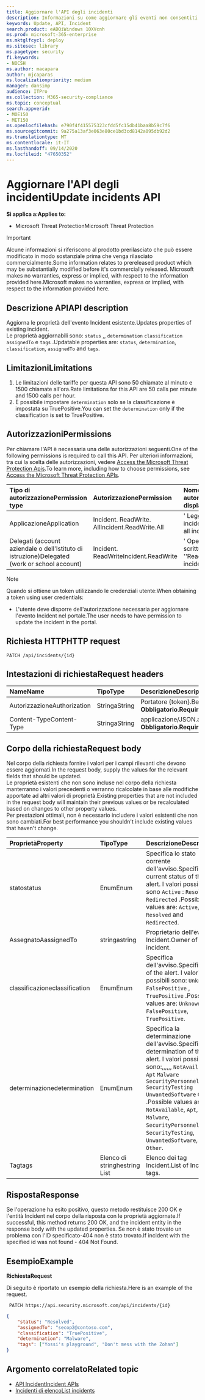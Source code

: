```yaml
---
title: Aggiornare l'API degli incidenti
description: Informazioni su come aggiornare gli eventi non consentiti tramite l'API Microsoft Threat Protection
keywords: Update, API, Incident
search.product: eADQiWindows 10XVcnh
ms.prod: microsoft-365-enterprise
ms.mktglfcycl: deploy
ms.sitesec: library
ms.pagetype: security
f1.keywords:
- NOCSH
ms.author: macapara
author: mjcaparas
ms.localizationpriority: medium
manager: dansimp
audience: ITPro
ms.collection: M365-security-compliance
ms.topic: conceptual
search.appverid:
- MOE150
- MET150
ms.openlocfilehash: e790f4f415575323cfdd5fc15db41baa8b59c7f6
ms.sourcegitcommit: 9a275a13af3e063e80ce1bd3cd8142a095db92d2
ms.translationtype: MT
ms.contentlocale: it-IT
ms.lasthandoff: 09/14/2020
ms.locfileid: "47650352"
---
```

# <a name="update-incidents-api"></a><span data-ttu-id="2c193-104">Aggiornare l'API degli incidenti</span><span class="sxs-lookup"><span data-stu-id="2c193-104">Update incidents API</span></span>

<span data-ttu-id="2c193-105">**Si applica a:**</span><span class="sxs-lookup"><span data-stu-id="2c193-105">**Applies to:**</span></span>
- <span data-ttu-id="2c193-106">Microsoft Threat Protection</span><span class="sxs-lookup"><span data-stu-id="2c193-106">Microsoft Threat Protection</span></span>

>[!IMPORTANT] 
><span data-ttu-id="2c193-107">Alcune informazioni si riferiscono al prodotto prerilasciato che può essere modificato in modo sostanziale prima che venga rilasciato commercialmente.</span><span class="sxs-lookup"><span data-stu-id="2c193-107">Some information relates to prereleased product which may be substantially modified before it's commercially released.</span></span> <span data-ttu-id="2c193-108">Microsoft makes no warranties, express or implied, with respect to the information provided here.</span><span class="sxs-lookup"><span data-stu-id="2c193-108">Microsoft makes no warranties, express or implied, with respect to the information provided here.</span></span>


## <a name="api-description"></a><span data-ttu-id="2c193-109">Descrizione API</span><span class="sxs-lookup"><span data-stu-id="2c193-109">API description</span></span>
<span data-ttu-id="2c193-110">Aggiorna le proprietà dell'evento Incident esistente.</span><span class="sxs-lookup"><span data-stu-id="2c193-110">Updates properties of existing incident.</span></span>
<br><span data-ttu-id="2c193-111">Le proprietà aggiornabili sono: ```status``` ,, ```determination``` ```classification``` ```assignedTo``` e ```tags``` .</span><span class="sxs-lookup"><span data-stu-id="2c193-111">Updatable properties are: ```status```, ```determination```, ```classification```, ```assignedTo``` and ```tags```.</span></span>


## <a name="limitations"></a><span data-ttu-id="2c193-112">Limitazioni</span><span class="sxs-lookup"><span data-stu-id="2c193-112">Limitations</span></span>
1. <span data-ttu-id="2c193-113">Le limitazioni delle tariffe per questa API sono 50 chiamate al minuto e 1500 chiamate all'ora.</span><span class="sxs-lookup"><span data-stu-id="2c193-113">Rate limitations for this API are 50 calls per minute and 1500 calls per hour.</span></span>
2. <span data-ttu-id="2c193-114">È possibile impostare ```determination``` solo se la classificazione è impostata su TruePositive.</span><span class="sxs-lookup"><span data-stu-id="2c193-114">You can set the ```determination``` only if the classification is set to TruePositive.</span></span>


## <a name="permissions"></a><span data-ttu-id="2c193-115">Autorizzazioni</span><span class="sxs-lookup"><span data-stu-id="2c193-115">Permissions</span></span>
<span data-ttu-id="2c193-116">Per chiamare l'API è necessaria una delle autorizzazioni seguenti.</span><span class="sxs-lookup"><span data-stu-id="2c193-116">One of the following permissions is required to call this API.</span></span> <span data-ttu-id="2c193-117">Per ulteriori informazioni, tra cui la scelta delle autorizzazioni, vedere [Access the Microsoft Threat Protection Apis](api-access.md).</span><span class="sxs-lookup"><span data-stu-id="2c193-117">To learn more, including how to choose permissions, see [Access the Microsoft Threat Protection APIs](api-access.md).</span></span>

<span data-ttu-id="2c193-118">Tipo di autorizzazione</span><span class="sxs-lookup"><span data-stu-id="2c193-118">Permission type</span></span> |   <span data-ttu-id="2c193-119">Autorizzazione</span><span class="sxs-lookup"><span data-stu-id="2c193-119">Permission</span></span>  |   <span data-ttu-id="2c193-120">Nome visualizzato per le autorizzazioni</span><span class="sxs-lookup"><span data-stu-id="2c193-120">Permission display name</span></span>
:---|:---|:---
<span data-ttu-id="2c193-121">Applicazione</span><span class="sxs-lookup"><span data-stu-id="2c193-121">Application</span></span> |   <span data-ttu-id="2c193-122">Incident. ReadWrite. All</span><span class="sxs-lookup"><span data-stu-id="2c193-122">Incident.ReadWrite.All</span></span> |    <span data-ttu-id="2c193-123">' Leggi e Scrivi tutti gli incidenti '</span><span class="sxs-lookup"><span data-stu-id="2c193-123">'Read and write all incidents'</span></span>
<span data-ttu-id="2c193-124">Delegati (account aziendale o dell'Istituto di istruzione)</span><span class="sxs-lookup"><span data-stu-id="2c193-124">Delegated (work or school account)</span></span> | <span data-ttu-id="2c193-125">Incident. ReadWrite</span><span class="sxs-lookup"><span data-stu-id="2c193-125">Incident.ReadWrite</span></span> | <span data-ttu-id="2c193-126">' Operazioni di lettura e scrittura degli incidenti '</span><span class="sxs-lookup"><span data-stu-id="2c193-126">'Read and write incidents'</span></span>

>[!NOTE]
> <span data-ttu-id="2c193-127">Quando si ottiene un token utilizzando le credenziali utente:</span><span class="sxs-lookup"><span data-stu-id="2c193-127">When obtaining a token using user credentials:</span></span>
>- <span data-ttu-id="2c193-128">L'utente deve disporre dell'autorizzazione necessaria per aggiornare l'evento Incident nel portale.</span><span class="sxs-lookup"><span data-stu-id="2c193-128">The user needs to have permission to update the incident in the portal.</span></span>


## <a name="http-request"></a><span data-ttu-id="2c193-129">Richiesta HTTP</span><span class="sxs-lookup"><span data-stu-id="2c193-129">HTTP request</span></span>

```
PATCH /api/incidents/{id}
```

## <a name="request-headers"></a><span data-ttu-id="2c193-130">Intestazioni di richiesta</span><span class="sxs-lookup"><span data-stu-id="2c193-130">Request headers</span></span>

<span data-ttu-id="2c193-131">Name</span><span class="sxs-lookup"><span data-stu-id="2c193-131">Name</span></span> | <span data-ttu-id="2c193-132">Tipo</span><span class="sxs-lookup"><span data-stu-id="2c193-132">Type</span></span> | <span data-ttu-id="2c193-133">Descrizione</span><span class="sxs-lookup"><span data-stu-id="2c193-133">Description</span></span>
:---|:---|:---
<span data-ttu-id="2c193-134">Autorizzazione</span><span class="sxs-lookup"><span data-stu-id="2c193-134">Authorization</span></span> | <span data-ttu-id="2c193-135">Stringa</span><span class="sxs-lookup"><span data-stu-id="2c193-135">String</span></span> | <span data-ttu-id="2c193-136">Portatore {token}.</span><span class="sxs-lookup"><span data-stu-id="2c193-136">Bearer {token}.</span></span> <span data-ttu-id="2c193-137">**Obbligatorio**.</span><span class="sxs-lookup"><span data-stu-id="2c193-137">**Required**.</span></span>
<span data-ttu-id="2c193-138">Content-Type</span><span class="sxs-lookup"><span data-stu-id="2c193-138">Content-Type</span></span> | <span data-ttu-id="2c193-139">Stringa</span><span class="sxs-lookup"><span data-stu-id="2c193-139">String</span></span> | <span data-ttu-id="2c193-140">applicazione/JSON.</span><span class="sxs-lookup"><span data-stu-id="2c193-140">application/json.</span></span> <span data-ttu-id="2c193-141">**Obbligatorio**.</span><span class="sxs-lookup"><span data-stu-id="2c193-141">**Required**.</span></span>


## <a name="request-body"></a><span data-ttu-id="2c193-142">Corpo della richiesta</span><span class="sxs-lookup"><span data-stu-id="2c193-142">Request body</span></span>
<span data-ttu-id="2c193-143">Nel corpo della richiesta fornire i valori per i campi rilevanti che devono essere aggiornati.</span><span class="sxs-lookup"><span data-stu-id="2c193-143">In the request body, supply the values for the relevant fields that should be updated.</span></span>
<br><span data-ttu-id="2c193-144">Le proprietà esistenti che non sono incluse nel corpo della richiesta manterranno i valori precedenti o verranno ricalcolate in base alle modifiche apportate ad altri valori di proprietà.</span><span class="sxs-lookup"><span data-stu-id="2c193-144">Existing properties that are not included in the request body will maintain their previous values or be recalculated based on changes to other property values.</span></span> 
<br><span data-ttu-id="2c193-145">Per prestazioni ottimali, non è necessario includere i valori esistenti che non sono cambiati.</span><span class="sxs-lookup"><span data-stu-id="2c193-145">For best performance you shouldn't include existing values that haven't change.</span></span>

<span data-ttu-id="2c193-146">Proprietà</span><span class="sxs-lookup"><span data-stu-id="2c193-146">Property</span></span> | <span data-ttu-id="2c193-147">Tipo</span><span class="sxs-lookup"><span data-stu-id="2c193-147">Type</span></span> | <span data-ttu-id="2c193-148">Descrizione</span><span class="sxs-lookup"><span data-stu-id="2c193-148">Description</span></span>
:---|:---|:---
<span data-ttu-id="2c193-149">stato</span><span class="sxs-lookup"><span data-stu-id="2c193-149">status</span></span> | <span data-ttu-id="2c193-150">Enum</span><span class="sxs-lookup"><span data-stu-id="2c193-150">Enum</span></span> | <span data-ttu-id="2c193-151">Specifica lo stato corrente dell'avviso.</span><span class="sxs-lookup"><span data-stu-id="2c193-151">Specifies the current status of the alert.</span></span> <span data-ttu-id="2c193-152">I valori possibili sono ```Active``` : ```Resolved``` e ```Redirected``` .</span><span class="sxs-lookup"><span data-stu-id="2c193-152">Possible values are: ```Active```, ```Resolved``` and ```Redirected```.</span></span>
<span data-ttu-id="2c193-153">AssegnatoA</span><span class="sxs-lookup"><span data-stu-id="2c193-153">assignedTo</span></span> | <span data-ttu-id="2c193-154">stringa</span><span class="sxs-lookup"><span data-stu-id="2c193-154">string</span></span> | <span data-ttu-id="2c193-155">Proprietario dell'evento Incident.</span><span class="sxs-lookup"><span data-stu-id="2c193-155">Owner of the incident.</span></span>
<span data-ttu-id="2c193-156">classificazione</span><span class="sxs-lookup"><span data-stu-id="2c193-156">classification</span></span> | <span data-ttu-id="2c193-157">Enum</span><span class="sxs-lookup"><span data-stu-id="2c193-157">Enum</span></span> | <span data-ttu-id="2c193-158">Specifica dell'avviso.</span><span class="sxs-lookup"><span data-stu-id="2c193-158">Specification of the alert.</span></span> <span data-ttu-id="2c193-159">I valori possibili sono: ```Unknown``` , ```FalsePositive``` , ```TruePositive``` .</span><span class="sxs-lookup"><span data-stu-id="2c193-159">Possible values are: ```Unknown```, ```FalsePositive```, ```TruePositive```.</span></span>
<span data-ttu-id="2c193-160">determinazione</span><span class="sxs-lookup"><span data-stu-id="2c193-160">determination</span></span> | <span data-ttu-id="2c193-161">Enum</span><span class="sxs-lookup"><span data-stu-id="2c193-161">Enum</span></span> | <span data-ttu-id="2c193-162">Specifica la determinazione dell'avviso.</span><span class="sxs-lookup"><span data-stu-id="2c193-162">Specifies the determination of the alert.</span></span> <span data-ttu-id="2c193-163">I valori possibili sono:,,,,,, ```NotAvailable``` ```Apt``` ```Malware``` ```SecurityPersonnel``` ```SecurityTesting``` ```UnwantedSoftware``` ```Other``` .</span><span class="sxs-lookup"><span data-stu-id="2c193-163">Possible values are: ```NotAvailable```, ```Apt```, ```Malware```, ```SecurityPersonnel```, ```SecurityTesting```, ```UnwantedSoftware```, ```Other```.</span></span>
<span data-ttu-id="2c193-164">Tag</span><span class="sxs-lookup"><span data-stu-id="2c193-164">tags</span></span> | <span data-ttu-id="2c193-165">Elenco di stringhe</span><span class="sxs-lookup"><span data-stu-id="2c193-165">string List</span></span> | <span data-ttu-id="2c193-166">Elenco dei tag Incident.</span><span class="sxs-lookup"><span data-stu-id="2c193-166">List of Incident tags.</span></span>



## <a name="response"></a><span data-ttu-id="2c193-167">Risposta</span><span class="sxs-lookup"><span data-stu-id="2c193-167">Response</span></span>
<span data-ttu-id="2c193-168">Se l'operazione ha esito positivo, questo metodo restituisce 200 OK e l'entità Incident nel corpo della risposta con le proprietà aggiornate.</span><span class="sxs-lookup"><span data-stu-id="2c193-168">If successful, this method returns 200 OK, and the incident entity in the response body with the updated properties.</span></span> <span data-ttu-id="2c193-169">Se non è stato trovato un problema con l'ID specificato-404 non è stato trovato.</span><span class="sxs-lookup"><span data-stu-id="2c193-169">If incident with the specified id was not found - 404 Not Found.</span></span>


## <a name="example"></a><span data-ttu-id="2c193-170">Esempio</span><span class="sxs-lookup"><span data-stu-id="2c193-170">Example</span></span>

<span data-ttu-id="2c193-171">**Richiesta**</span><span class="sxs-lookup"><span data-stu-id="2c193-171">**Request**</span></span>

<span data-ttu-id="2c193-172">Di seguito è riportato un esempio della richiesta.</span><span class="sxs-lookup"><span data-stu-id="2c193-172">Here is an example of the request.</span></span>

```
 PATCH https://api.security.microsoft.com/api/incidents/{id}
```

```json
{
    "status": "Resolved",
    "assignedTo": "secop2@contoso.com",
    "classification": "TruePositive",
    "determination": "Malware",
    "tags": ["Yossi's playground", "Don't mess with the Zohan"]
}
```


## <a name="related-topic"></a><span data-ttu-id="2c193-173">Argomento correlato</span><span class="sxs-lookup"><span data-stu-id="2c193-173">Related topic</span></span>
- [<span data-ttu-id="2c193-174">API Incident</span><span class="sxs-lookup"><span data-stu-id="2c193-174">Incident APIs</span></span>](api-incident.md)
- [<span data-ttu-id="2c193-175">Incidenti di elenco</span><span class="sxs-lookup"><span data-stu-id="2c193-175">List incidents</span></span>](api-list-incidents.md)
